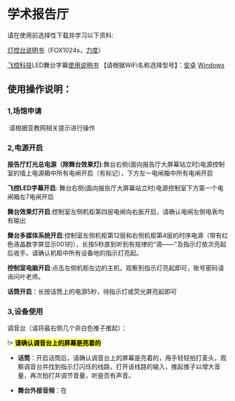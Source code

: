 # 学术报告厅

请在使用前选择性下载并学习以下资料:

[灯控台说明书](http://www.netdo.com.cn/download/FOX1024s_Manual_v2_gb.pdf)（FOX1024s，[力度](http://www.netdo.com.cn/gb/download.htm)）

[飞控科技](http://www.feikongtech.com/a/xiazaizhongxin/)LED舞台字幕[使用说明书](http://www.fk189.com/fk-cn/help.html) 【请根据WiFi名称选择型号】：[安卓](http://www.feikongtech.com/uploads/soft/200430/FK%20Player.zip)     [Windows](http://www.fk189.com/uploads/soft/fksoft/FK%20Show%20Manual.zip)

## 使用操作说明：

### 1,场馆申请

 请根据亚教网相关提示进行操作

### 2,电源开启

**报告厅灯光总电源（除舞台效果灯)**:舞台右侧(面向报告厅大屏幕站立时)电源控制室的墙上电源箱中所有电闸开启（有标记），下方左一电闸箱中所有电闸开启

**飞控LED字幕开启**: 舞台右侧(面向报告厅大屏幕站立时)电源控制室下方第一个电闸箱左7电闸开启

**舞台效果灯开启**:控制室左侧机柜第四层电闸向右扳开启，请确认电闸左侧电表均有输出

**舞台多媒体系统开启**:控制室左侧机柜第12层和右侧机柜第4层的时序电源（带有红色液晶数字屏显示001的），长按5秒直到听到有规律的“滴——"及指示灯依次亮起后收手。请确认机柜中所有设备地的指示灯亮起。

**控制室电脑开启**:点击左侧机柜左边的主机，观察到指示灯亮起即可，账号密码请询问叶老师。

**话筒开启**：长按话筒上的电源5秒，待指示灯或荧光屏亮起即可

### 3,设备使用

调音台（请将最右侧几个非白色推子推起）：

!>  **<mark>请确认调音台上的屏幕是亮着的</mark>**

- **话筒**：开启话筒后，请确认调音台上的屏幕是亮着的，用手轻轻拍打麦头，观察调音台并找到指示灯闪烁的线路，打开该线路的输入，推起推子以增大音量，再次拍打并调节音量，听是否有声音。

- **舞台外接音频**：在
